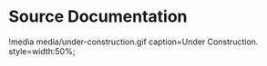 # Source Documentation

!media media/under-construction.gif
       caption=Under Construction.
       style=width:50%;